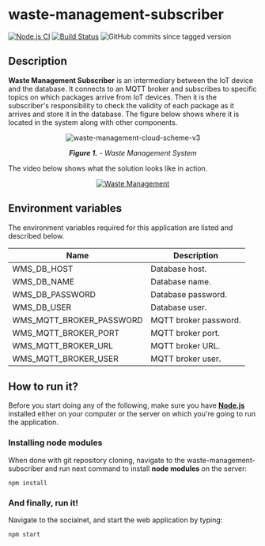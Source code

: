 # waste-management-subscriber

[![Node.js CI](https://github.com/corlukantonio/waste-management-subscriber/actions/workflows/ci.yml/badge.svg)](https://github.com/corlukantonio/waste-management-subscriber/actions/workflows/ci.yml)
[![Build Status](https://app.travis-ci.com/corlukantonio/waste-management-subscriber.svg?token=LFYd3nvNM4EhiD43TsCb&branch=main)](https://app.travis-ci.com/corlukantonio/waste-management-subscriber)
![GitHub commits since tagged version](https://img.shields.io/github/commits-since/corlukantonio/waste-management-subscriber/v1.0.1/main)

## Description

**Waste Management Subscriber** is an intermediary between the IoT device and the database. It connects to an MQTT broker and subscribes to specific topics on which packages arrive from IoT devices. Then it is the subscriber's responsibility to check the validity of each package as it arrives and store it in the database. The figure below shows where it is located in the system along with other components.

<p align="center">
  <img src="https://user-images.githubusercontent.com/32845849/184077263-d49a5d45-20a9-4ba7-a0cf-7fc22680585c.png" alt="waste-management-cloud-scheme-v3">
</p>

<p align="center">
  <i><b>Figure 1.</b> - Waste Management System</i>
</p>

The video below shows what the solution looks like in action.

<p align="center">
  <a href="https://youtu.be/TOmVYZEeiqY">
  <img src="https://img.youtube.com/vi/TOmVYZEeiqY/0.jpg" alt="Waste Management">
  </a>
</p>

## Environment variables

The environment variables required for this application are listed and described below.

<table align="center">
  <thead>
    <tr>
      <th>Name</th>
      <th>Description</th>
    </tr>
  </thead>
  <tbody>
    <tr>
      <td>WMS_DB_HOST</td>
      <td>Database host.</td>
    </tr>
    <tr>
      <td>WMS_DB_NAME</td>
      <td>Database name.</td>
    </tr>
    <tr>
      <td>WMS_DB_PASSWORD</td>
      <td>Database password.</td>
    </tr>
    <tr>
      <td>WMS_DB_USER</td>
      <td>Database user.</td>
    </tr>
    <tr>
      <td>WMS_MQTT_BROKER_PASSWORD</td>
      <td>MQTT broker password.</td>
    </tr>
    <tr>
      <td>WMS_MQTT_BROKER_PORT</td>
      <td>MQTT broker port.</td>
    </tr>
    <tr>
      <td>WMS_MQTT_BROKER_URL</td>
      <td>MQTT broker URL.</td>
    </tr>
    <tr>
      <td>WMS_MQTT_BROKER_USER</td>
      <td>MQTT broker user.</td>
    </tr>
  </tbody>
</table>

## How to run it?

Before you start doing any of the following, make sure you have [**Node.js**](https://nodejs.org) installed either on your computer or the server on which you're going to run the application.

### Installing node modules

When done with git repository cloning, navigate to the waste-management-subscriber and run next command to install **node modules** on the server:

```properties
npm install
```

### And finally, run it!

Navigate to the socialnet, and start the web application by typing:

```properties
npm start
```
